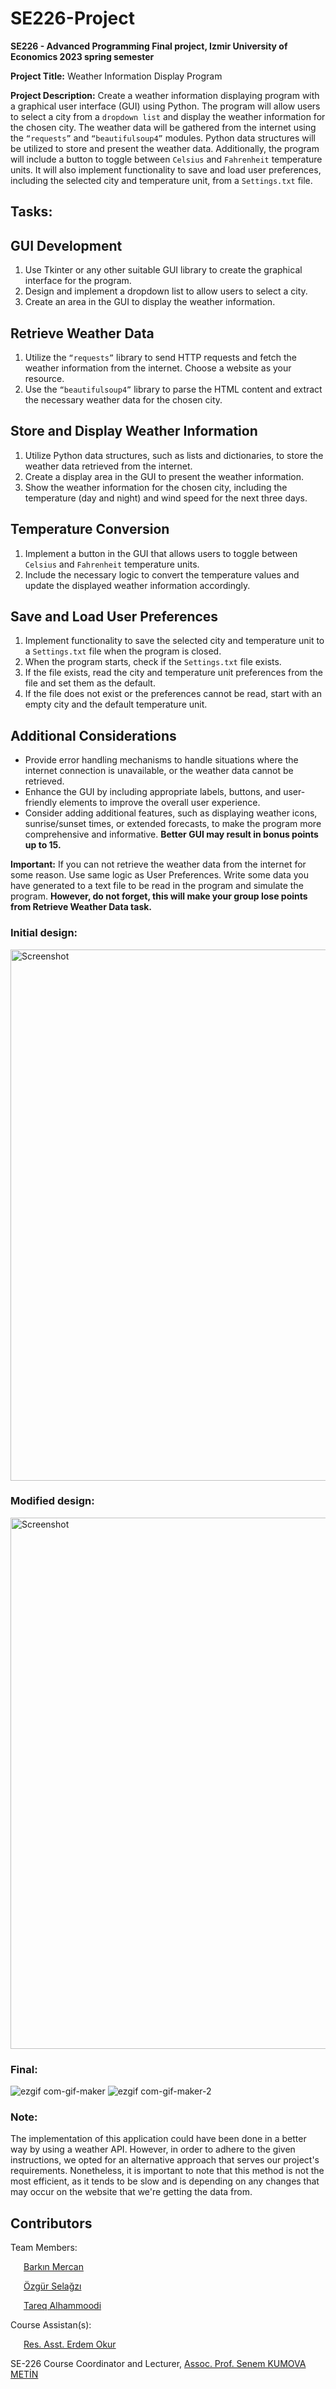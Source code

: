 # SE226-Project
<b>SE226 - Advanced Programming Final project, Izmir University of Economics 2023 spring semester</b>

<b>Project Title:</b> Weather Information Display Program

<b>Project Description:</b> Create a weather information displaying program with a graphical user interface (GUI) using Python. The program will allow users to select a city from a `dropdown list` and display the weather information for the chosen city. The weather data will be gathered from the internet using the `“requests”` and `“beautifulsoup4”` modules. Python data structures will be utilized to store and present the weather data. Additionally, the program will include a button to toggle between `Celsius` and `Fahrenheit` temperature units. It will also implement functionality to save and load user preferences, including the selected city and temperature unit, from a `Settings.txt` file.

## Tasks:
## GUI Development
1. Use Tkinter or any other suitable GUI library to create the graphical interface for the program.
2. Design and implement a dropdown list to allow users to select a city.
3. Create an area in the GUI to display the weather information.

## Retrieve Weather Data
1. Utilize the `“requests”` library to send HTTP requests and fetch the weather information from the internet. Choose a website as your resource.
2. Use the `“beautifulsoup4”` library to parse the HTML content and extract the necessary weather data for the chosen city.

## Store and Display Weather Information
1. Utilize Python data structures, such as lists and dictionaries, to store the weather data retrieved from the internet.
2. Create a display area in the GUI to present the weather information.
3. Show the weather information for the chosen city, including the temperature (day and night) and wind speed for the next three days.

## Temperature Conversion
1. Implement a button in the GUI that allows users to toggle between `Celsius` and `Fahrenheit` temperature units.
2. Include the necessary logic to convert the temperature values and update the displayed weather information accordingly.

## Save and Load User Preferences
1. Implement functionality to save the selected city and temperature unit to a `Settings.txt` file when the program is closed.
2. When the program starts, check if the `Settings.txt` file exists.
3. If the file exists, read the city and temperature unit preferences from the file and set them
as the default.
4. If the file does not exist or the preferences cannot be read, start with an empty city and
the default temperature unit.

## Additional Considerations
- Provide error handling mechanisms to handle situations where the internet connection is unavailable, or the weather data cannot be retrieved.
- Enhance the GUI by including appropriate labels, buttons, and user-friendly elements to improve the overall user experience.
- Consider adding additional features, such as displaying weather icons, sunrise/sunset times, or extended forecasts, to make the program more comprehensive and informative. <b>Better GUI may result in bonus points up to 15.</b>

<b>Important:</b> If you can not retrieve the weather data from the internet for some reason. Use same logic as User Preferences. Write some data you have generated to a text file to be read in the program and simulate the program. <b>However, do not forget, this will make your group lose points from Retrieve Weather Data task.</b>

### Initial design: 

<img width="850" alt="Screenshot" src="https://github.com/tareqalhammoodi/SE226-Project/assets/44919941/9dc11fbf-0dc3-4c72-99db-e11c0aaaae80">

### Modified design: 

<img width="850" alt="Screenshot" src="https://github.com/tareqalhammoodi/SE226-Project/assets/44919941/0ce9c59f-8468-4b16-9973-a40da9d76cd6">

### Final:

![ezgif com-gif-maker](https://github.com/tareqalhammoodi/SE226-Project/assets/44919941/47a95172-2b2d-4ede-ad2e-8b74c2f36611)
![ezgif com-gif-maker-2](https://github.com/tareqalhammoodi/SE226-Project/assets/44919941/00e3396e-03d6-4564-8ed3-4b21e0629d4f)

### Note: 
The implementation of this application could have been done  in a better way by using a weather API. However, in order to adhere to the given instructions, we opted for an alternative approach that serves our project's requirements.  Nonetheless, it is important to note that this method is not the most efficient, as it tends to be slow and is depending on any changes that may occur on the website that we're getting the data from.


## Contributors
Team Members:

&ensp;&ensp;&ensp;[Barkın Mercan](https://github.com/Barkinmercann)

&ensp;&ensp;&ensp;[Özgür Selağzı](https://github.com/ozgursselagzi)

&ensp;&ensp;&ensp;[Tareq Alhammoodi](https://www.linkedin.com/in/tareq-alhammoodi-290519183/)

Course Assistan(s):

&ensp;&ensp;&ensp;[Res. Asst. Erdem Okur](https://people.ieu.edu.tr/en/erdemokur/main)

SE-226 Course Coordinator and Lecturer, [Assoc. Prof. Senem KUMOVA METİN](https://people.ieu.edu.tr/en/senemkumovametin/main)
